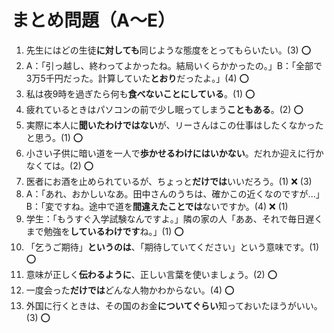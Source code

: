# まとめ問題（A～E）

1. 先生にはどの生徒**に対しても**同じような態度をとってもらいたい。(3) ⭕
2. A：「引っ越し、終わってよかったね。結局いくらかかったの。」B：「全部で3万5千円だった。計算していた**とおり**だったよ。」(4) ⭕
3. 私は夜9時を過ぎたら何も**食べないことにしている**。(1) ⭕
4. 疲れているときはパソコンの前で少し眠ってしまう**こともある**。(2) ⭕
5. 実際に本人に**聞いたわけではない**が、リーさんはこの仕事はしたくなかったと思う。(1) ⭕
6. 小さい子供に暗い道を一人で**歩かせるわけにはいかない**。だれか迎えに行かなくては。(2) ⭕
7. 医者にお酒を止められているが、ちょっと**だけでは**いいだろう。(1) ❌ (3)
8. A：「あれ、おかしいなあ。田中さんのうちは、確かこの近くなのですが...」B：「変ですね。途中で道を**間違えたことでは**ないですか。(4) ❌ (1)
9. 学生：「もうすぐ入学試験なんですよ。」隣の家の人「ああ、それで毎日遅くまで勉強を**しているわけです**ね。」(1) ⭕
10. 「乞うご期待」**というのは**、「期待していてください」という意味です。(1) ⭕
11. 意味が正しく**伝わるように**、正しい言葉を使いましょう。(2) ⭕
12. 一度会った**だけでは**どんな人物かわからない。(4) ⭕
13. 外国に行くときは、その国のお金**についてぐらい**知っておいたほうがいい。(3) ⭕